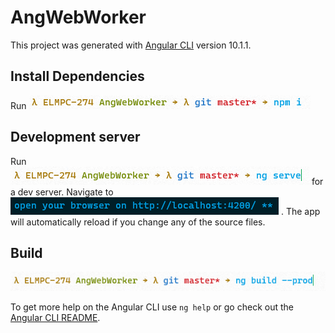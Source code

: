 # AngWebWorker

This project was generated with [Angular CLI](https://github.com/angular/angular-cli) version 10.1.1.

## Install Dependencies

Run
![npm i](/125534.png)

## Development server

Run
![run server](/125653.png)
for a dev server. Navigate to
![open browser](/131733.png) . The app will automatically reload if you change any of the source files.

## Build

![build](/125715.png)

To get more help on the Angular CLI use `ng help` or go check out the [Angular CLI README](https://github.com/angular/angular-cli/blob/master/README.md).
